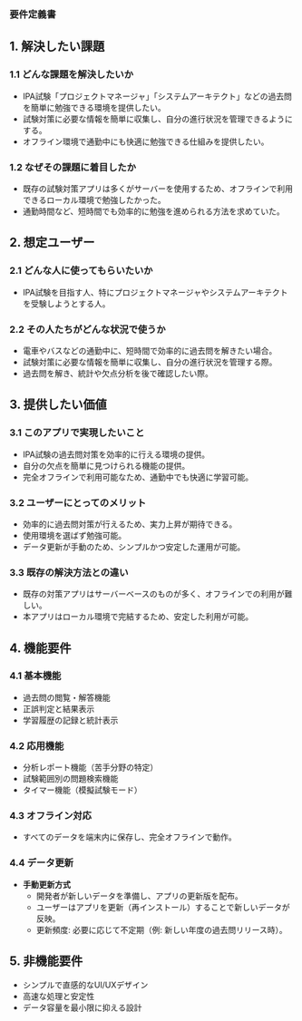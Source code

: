 ### 要件定義書

## 1. 解決したい課題
### 1.1 どんな課題を解決したいか
- IPA試験「プロジェクトマネージャ」「システムアーキテクト」などの過去問を簡単に勉強できる環境を提供したい。
- 試験対策に必要な情報を簡単に収集し、自分の進行状況を管理できるようにする。
- オフライン環境で通勤中にも快適に勉強できる仕組みを提供したい。

### 1.2 なぜその課題に着目したか
- 既存の試験対策アプリは多くがサーバーを使用するため、オフラインで利用できるローカル環境で勉強したかった。
- 通勤時間など、短時間でも効率的に勉強を進められる方法を求めていた。

## 2. 想定ユーザー
### 2.1 どんな人に使ってもらいたいか
- IPA試験を目指す人、特にプロジェクトマネージャやシステムアーキテクトを受験しようとする人。

### 2.2 その人たちがどんな状況で使うか
- 電車やバスなどの通勤中に、短時間で効率的に過去問を解きたい場合。
- 試験対策に必要な情報を簡単に収集し、自分の進行状況を管理する際。
- 過去問を解き、統計や欠点分析を後で確認したい際。

## 3. 提供したい価値
### 3.1 このアプリで実現したいこと
- IPA試験の過去問対策を効率的に行える環境の提供。
- 自分の欠点を簡単に見つけられる機能の提供。
- 完全オフラインで利用可能なため、通勤中でも快適に学習可能。

### 3.2 ユーザーにとってのメリット
- 効率的に過去問対策が行えるため、実力上昇が期待できる。
- 使用環境を選ばず勉強可能。
- データ更新が手動のため、シンプルかつ安定した運用が可能。

### 3.3 既存の解決方法との違い
- 既存の対策アプリはサーバーベースのものが多く、オフラインでの利用が難しい。
- 本アプリはローカル環境で完結するため、安定した利用が可能。

## 4. 機能要件
### 4.1 基本機能
- 過去問の閲覧・解答機能
- 正誤判定と結果表示
- 学習履歴の記録と統計表示

### 4.2 応用機能
- 分析レポート機能（苦手分野の特定）
- 試験範囲別の問題検索機能
- タイマー機能（模擬試験モード）

### 4.3 オフライン対応
- すべてのデータを端末内に保存し、完全オフラインで動作。

### 4.4 データ更新
- **手動更新方式**  
  - 開発者が新しいデータを準備し、アプリの更新版を配布。
  - ユーザーはアプリを更新（再インストール）することで新しいデータが反映。
  - 更新頻度: 必要に応じて不定期（例: 新しい年度の過去問リリース時）。

## 5. 非機能要件
- シンプルで直感的なUI/UXデザイン
- 高速な処理と安定性
- データ容量を最小限に抑える設計
